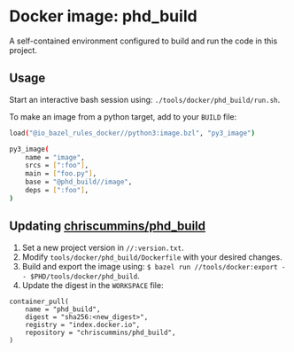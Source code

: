 # Docker image: phd_build

A self-contained environment configured to build and run the code in this
project.


## Usage

Start an interactive bash session using: `./tools/docker/phd_build/run.sh`.

To make an image from a python target, add to your `BUILD` file:

```sh
load("@io_bazel_rules_docker//python3:image.bzl", "py3_image")

py3_image(
    name = "image",
    srcs = [":foo"],
    main = ["foo.py"],
    base = "@phd_build//image",
    deps = [":foo"],
)
```



## Updating [chriscummins/phd_build](https://hub.docker.com/r/chriscummins/phd_build)

1. Set a new project version in `//:version.txt`.
2. Modify `tools/docker/phd_build/Dockerfile` with your desired changes.
3. Build and export the image using: `$ bazel run //tools/docker:export -- $PHD/tools/docker/phd_build`.
4. Update the digest in the `WORKSPACE` file:
```
container_pull(
    name = "phd_build",
    digest = "sha256:<new_digest>",
    registry = "index.docker.io",
    repository = "chriscummins/phd_build",
)
```
